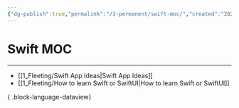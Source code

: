 ```yaml
---
{"dg-publish":true,"permalink":"/3-permanent/swift-moc/","created":"2023-09-17T08:56:04.721-05:00","updated":"2023-09-17T08:56:27.005-05:00"}
---
```


# Swift MOC
---
- [[1_Fleeting/Swift App Ideas\|Swift App Ideas]]
- [[1_Fleeting/How to learn Swift or SwiftUI\|How to learn Swift or SwiftUI]]

{ .block-language-dataview}